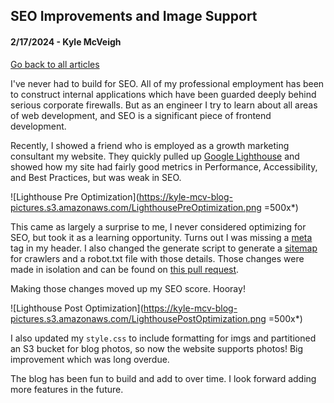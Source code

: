 ## SEO Improvements and Image Support
#### 2/17/2024 - Kyle McVeigh
[Go back to all articles](../../)

I've never had to build for SEO. All of my professional employment has been to construct internal applications which have been guarded deeply behind serious corporate firewalls. But as an engineer I try to learn about all areas of web development, and SEO is a significant piece of frontend development.

Recently, I showed a friend who is employed as a growth marketing consultant my website. They quickly pulled up [Google Lighthouse](https://developer.chrome.com/docs/lighthouse/overview) and showed how my site had fairly good metrics in Performance, Accessibility, and Best Practices, but was weak in SEO. 

![Lighthouse Pre Optimization](https://kyle-mcv-blog-pictures.s3.amazonaws.com/LighthousePreOptimization.png =500x*)

This came as largely a surprise to me, I never considered optimizing for SEO, but took it as a learning opportunity. Turns out I was missing a [meta](https://developers.google.com/search/docs/appearance/snippet) tag in my header. I also changed the generate script to generate a [sitemap](https://developers.google.com/search/docs/crawling-indexing/sitemaps/build-sitemap) for crawlers and a robot.txt file with those details. Those changes were made in isolation and can be found on [this pull request](https://github.com/Kyle01/public_blog/pull/1). 

Making those changes moved up my SEO score. Hooray!

![Lighthouse Post Optimization](https://kyle-mcv-blog-pictures.s3.amazonaws.com/LighthousePostOptimization.png =500x*)

I also updated my `style.css` to include formatting for imgs and partitioned an S3 bucket for blog photos, so now the website supports photos! Big improvement which was long overdue. 

The blog has been fun to build and add to over time. I look forward adding more features in the future. 